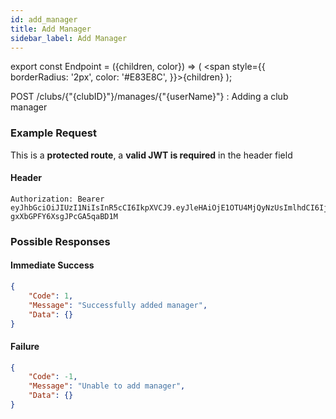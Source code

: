 ```yaml
---
id: add_manager
title: Add Manager
sidebar_label: Add Manager
---
```


export const Endpoint = ({children, color}) => ( <span style={{
      borderRadius: '2px',
      color: '#E83E8C',
    }}>{children}</span> );

<Endpoint>POST /clubs/{"{clubID}"}/manages/{"{userName}"} </Endpoint>: Adding a club manager


### Example Request
This is a **protected route**, a **valid JWT is required** in the header field

#### Header
```
Authorization: Bearer eyJhbGciOiJIUzI1NiIsInR5cCI6IkpXVCJ9.eyJleHAiOjE1OTU4MjQyNzUsImlhdCI6IjIwMjAtMDctMjdUMDA6MjY6MTUuNzg5NTg0Mi0wNDowMCIsInN1YiI6ImNocmlzIn0.5US2_ITKcfgkpEbfsR-gxXbGPFY6XsgJPcGA5qaBD1M
```

### Possible Responses
#### Immediate Success
```json
{
	"Code": 1,
	"Message": "Successfully added manager",
	"Data": {}
}
```
#### Failure
```json
{
	"Code": -1,
	"Message": "Unable to add manager",
	"Data": {}
}
```


